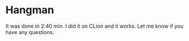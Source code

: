 # Hangman
It was done in 2:40 min. I did it on CLion and it works. Let me know if you have any questions. 
